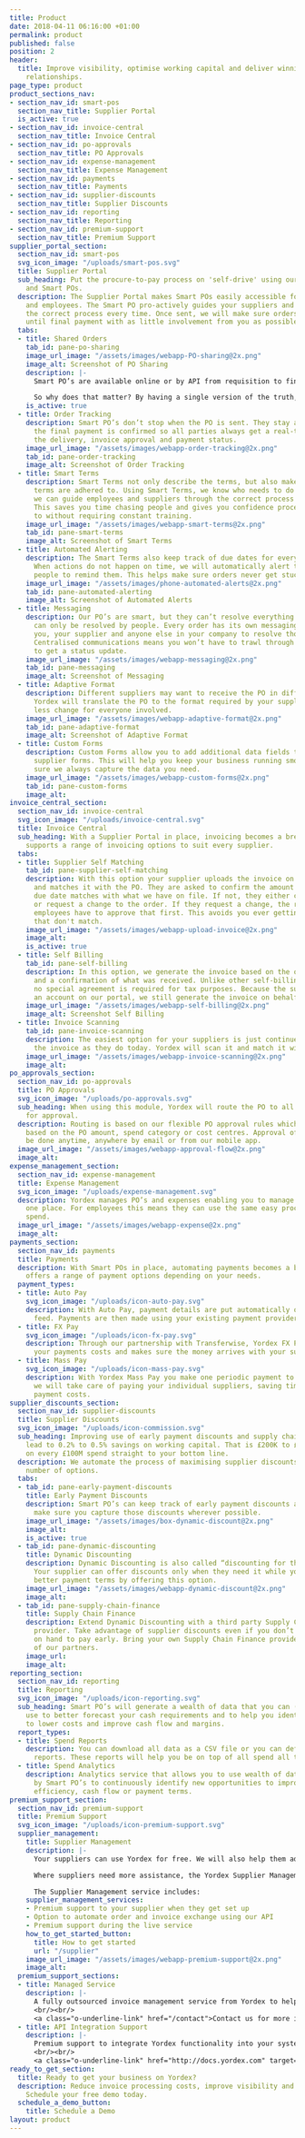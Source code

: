 ```yaml
---
title: Product
date: 2018-04-11 06:16:00 +01:00
permalink: product
published: false
position: 2
header:
  title: Improve visibility, optimise working capital and deliver winning buyer-supplier
    relationships.
page_type: product
product_sections_nav:
- section_nav_id: smart-pos
  section_nav_title: Supplier Portal
  is_active: true
- section_nav_id: invoice-central
  section_nav_title: Invoice Central
- section_nav_id: po-approvals
  section_nav_title: PO Approvals
- section_nav_id: expense-management
  section_nav_title: Expense Management
- section_nav_id: payments
  section_nav_title: Payments
- section_nav_id: supplier-discounts
  section_nav_title: Supplier Discounts
- section_nav_id: reporting
  section_nav_title: Reporting
- section_nav_id: premium-support
  section_nav_title: Premium Support
supplier_portal_section:
  section_nav_id: smart-pos
  svg_icon_image: "/uploads/smart-pos.svg"
  title: Supplier Portal
  sub_heading: Put the procure-to-pay process on 'self-drive' using our Supplier Portal
    and Smart POs.
  description: The Supplier Portal makes Smart POs easily accessible for both suppliers
    and employees. The Smart PO pro-actively guides your suppliers and employees through
    the correct process every time. Once sent, we will make sure orders are completed
    until final payment with as little involvement from you as possible.
  tabs:
  - title: Shared Orders
    tab_id: pane-po-sharing
    image_url_image: "/assets/images/webapp-PO-sharing@2x.png"
    image_alt: Screenshot of PO Sharing
    description: |-
      Smart PO’s are available online or by API from requisition to final payment so there is always a “single version of the truth” between you and your supplier.

      So why does that matter? By having a single version of the truth, we can automatically verify invoices and other documents and send them back to the supplier if they are not correct. We can even generate the invoices ourselves.
    is_active: true
  - title: Order Tracking
    description: Smart PO’s don’t stop when the PO is sent. They stay alive until
      the final payment is confirmed so all parties always get a real-time view of
      the delivery, invoice approval and payment status.
    image_url_image: "/assets/images/webapp-order-tracking@2x.png"
    tab_id: pane-order-tracking
    image_alt: Screenshot of Order Tracking
  - title: Smart Terms
    description: Smart Terms not only describe the terms, but also make sure those
      terms are adhered to. Using Smart Terms, we know who needs to do what when so
      we can guide employees and suppliers through the correct process every time.
      This saves you time chasing people and gives you confidence processes are adhered
      to without requiring constant training.
    image_url_image: "/assets/images/webapp-smart-terms@2x.png"
    tab_id: pane-smart-terms
    image_alt: Screenshot of Smart Terms
  - title: Automated Alerting
    description: The Smart Terms also keep track of due dates for every process step.
      When actions do not happen on time, we will automatically alert the responsible
      people to remind them. This helps make sure orders never get stuck.
    image_url_image: "/assets/images/phone-automated-alerts@2x.png"
    tab_id: pane-automated-alerting
    image_alt: Screenshot of Automated Alerts
  - title: Messaging
    description: Our PO’s are smart, but they can’t resolve everything. Some issues
      can only be resolved by people. Every order has its own messaging channel allowing
      you, your supplier and anyone else in your company to resolve those issues.
      Centralised communications means you won’t have to trawl through lots of emails
      to get a status update.
    image_url_image: "/assets/images/webapp-messaging@2x.png"
    tab_id: pane-messaging
    image_alt: Screenshot of Messaging
  - title: Adaptive Format
    description: Different suppliers may want to receive the PO in different formats.
      Yordex will translate the PO to the format required by your suppliers, meaning
      less change for everyone involved.
    image_url_image: "/assets/images/webapp-adaptive-format@2x.png"
    tab_id: pane-adaptive-format
    image_alt: Screenshot of Adaptive Format
  - title: Custom Forms
    description: Custom Forms allow you to add additional data fields to our PO or
      supplier forms. This will help you keep your business running smoothly by making
      sure we always capture the data you need.
    image_url_image: "/assets/images/webapp-custom-forms@2x.png"
    tab_id: pane-custom-forms
    image_alt: 
invoice_central_section:
  section_nav_id: invoice-central
  svg_icon_image: "/uploads/invoice-central.svg"
  title: Invoice Central
  sub_heading: With a Supplier Portal in place, invoicing becomes a breeze. Yordex
    supports a range of invoicing options to suit every supplier.
  tabs:
  - title: Supplier Self Matching
    tab_id: pane-supplier-self-matching
    description: With this option your supplier uploads the invoice on the portal
      and matches it with the PO. They are asked to confirm the amount and payment
      due date matches with what we have on file. If not, they either change the invoice,
      or request a change to the order. If they request a change, the responsible
      employees have to approve that first. This avoids you ever getting invoices
      that don't match.
    image_url_image: "/assets/images/webapp-upload-invoice@2x.png"
    image_alt: 
    is_active: true
  - title: Self Billing
    tab_id: pane-self-billing
    description: In this option, we generate the invoice based on the original order
      and a confirmation of what was received. Unlike other self-billing systems,
      no special agreement is required for tax purposes. Because the supplier has
      an account on our portal, we still generate the invoice on behalf of the supplier.
    image_url_image: "/assets/images/webapp-self-billing@2x.png"
    image_alt: Screenshot Self Billing
  - title: Invoice Scanning
    tab_id: pane-invoice-scanning
    description: The easiest option for your suppliers is just continue to send you
      the invoice as they do today. Yordex will scan it and match it with your PO’s.
    image_url_image: "/assets/images/webapp-invoice-scanning@2x.png"
    image_alt: 
po_approvals_section:
  section_nav_id: po-approvals
  title: PO Approvals
  svg_icon_image: "/uploads/po-approvals.svg"
  sub_heading: When using this module, Yordex will route the PO to all required people
    for approval.
  description: Routing is based on our flexible PO approval rules which you choose
    based on the PO amount, spend category or cost centres. Approval of the PO can
    be done anytime, anywhere by email or from our mobile app.
  image_url_image: "/assets/images/webapp-approval-flow@2x.png"
  image_alt: 
expense_management_section:
  section_nav_id: expense-management
  title: Expense Management
  svg_icon_image: "/uploads/expense-management.svg"
  description: Yordex manages PO’s and expenses enabling you to manage all spend in
    one place. For employees this means they can use the same easy process for all
    spend.
  image_url_image: "/assets/images/webapp-expense@2x.png"
  image_alt: 
payments_section:
  section_nav_id: payments
  title: Payments
  description: With Smart POs in place, automating payments becomes a breeze. Yordex
    offers a range of payment options depending on your needs.
  payment_types:
  - title: Auto Pay
    svg_icon_image: "/uploads/icon-auto-pay.svg"
    description: With Auto Pay, payment details are put automatically onto your bank
      feed. Payments are then made using your existing payment provider and process.
  - title: FX Pay
    svg_icon_image: "/uploads/icon-fx-pay.svg"
    description: Through our partnership with Transferwise, Yordex FX Payments lowers
      your payments costs and makes sure the money arrives with your suppliers faster.
  - title: Mass Pay
    svg_icon_image: "/uploads/icon-mass-pay.svg"
    description: With Yordex Mass Pay you make one periodic payment to Yordex and
      we will take care of paying your individual suppliers, saving time and lowering
      payment costs.
supplier_discounts_section:
  section_nav_id: supplier-discounts
  title: Supplier Discounts
  svg_icon_image: "/uploads/icon-commission.svg"
  sub_heading: Improving use of early payment discounts and supply chain finance can
    lead to 0.2% to 0.5% savings on working capital. That is £200K to £500K savings
    on every £100M spend straight to your bottom line.
  description: We automate the process of maximising supplier discounts through a
    number of options.
  tabs:
  - tab_id: pane-early-payment-discounts
    title: Early Payment Discounts
    description: Smart PO’s can keep track of early payment discounts and help you
      make sure you capture those discounts wherever possible.
    image_url_image: "/assets/images/box-dynamic-discount@2x.png"
    image_alt: 
    is_active: true
  - tab_id: pane-dynamic-discounting
    title: Dynamic Discounting
    description: Dynamic Discounting is also called “discounting for the 21st century”.
      Your supplier can offer discounts only when they need it while you can negotiate
      better payment terms by offering this option.
    image_url_image: "/assets/images/webapp-dynamic-discount@2x.png"
    image_alt: 
  - tab_id: pane-supply-chain-finance
    title: Supply Chain Finance
    description: Extend Dynamic Discounting with a third party Supply Chain Finance
      provider. Take advantage of supplier discounts even if you don’t have the cash
      on hand to pay early. Bring your own Supply Chain Finance provider or use one
      of our partners.
    image_url: 
    image_alt: 
reporting_section:
  section_nav_id: reporting
  title: Reporting
  svg_icon_image: "/uploads/icon-reporting.svg"
  sub_heading: Smart PO’s will generate a wealth of data that you can (and should!)
    use to better forecast your cash requirements and to help you identify opportunities
    to lower costs and improve cash flow and margins.
  report_types:
  - title: Spend Reports
    description: You can download all data as a CSV file or you can define your own
      reports. These reports will help you be on top of all spend all the time.
  - title: Spend Analytics
    description: Analytics service that allows you to use wealth of data generated
      by Smart PO’s to continuously identify new opportunities to improve process
      efficiency, cash flow or payment terms.
premium_support_section:
  section_nav_id: premium-support
  title: Premium Support
  svg_icon_image: "/uploads/icon-premium-support.svg"
  supplier_management:
    title: Supplier Management
    description: |-
      Your suppliers can use Yordex for free. We will also help them adopt the service through online tutorials and online support.

      Where suppliers need more assistance, the Yordex Supplier Management provides a premium service to help you maximise the benefits you get from Yordex.

      The Supplier Management service includes:
    supplier_management_services:
    - Premium support to your supplier when they get set up
    - Option to automate order and invoice exchange using our API
    - Premium support during the live service
    how_to_get_started_button:
      title: How to get started
      url: "/supplier"
    image_url_image: "/assets/images/webapp-premium-support@2x.png"
    image_alt: 
  premium_support_sections:
  - title: Managed Service
    description: |-
      A fully outsourced invoice management service from Yordex to help you process invoices at lowest possible cost.
      <br/><br/>
      <a class="o-underline-link" href="/contact">Contact us for more info</a>
  - title: API Integration Support
    description: |-
      Premium support to integrate Yordex functionality into your systems using our REST API. Automate your procure-to-pay process in a matter of weeks.
      <br/><br/>
      <a class="o-underline-link" href="http://docs.yordex.com" target="_blank">Explore our API Documentation</a>
ready_to_get_section:
  title: Ready to get your business on Yordex?
  description: Reduce invoice processing costs, improve visibility and working capital.
    Schedule your free demo today.
  schedule_a_demo_button:
    title: Schedule a Demo
layout: product
---
```


